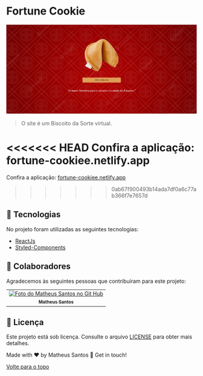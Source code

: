 # Fortune Cookie

<img id="top" src="src/assets/screen.png" width="800px" alt="Foto apresentando o projeto">

> O site é um Biscoito da Sorte virtual.

<<<<<<< HEAD
Confira a aplicação: fortune-cookiee.netlify.app
=======
Confira a aplicação: [fortune-cookiee.netlify.app](https://fortune-cookiee.netlify.app/)
>>>>>>> 0ab67f900493b14ada7df0a6c77ab366f7e7657d

## :rocket: Tecnologias ##

No projeto foram utilizadas as seguintes tecnologias:

- [ReactJs](https://pt-br.reactjs.org/)
- [Styled-Components](https://styled-components.com/docs)

## 🤝 Colaboradores

Agradecemos às seguintes pessoas que contribuíram para este projeto:

<table>
  <tr>
    <td align="center">
      <a href="#">
        <img src="https://avatars.githubusercontent.com/u/90225074?s=400&u=3514f5f6eeb1c9f5c14ad9deb479ae8e8ec8bd6f&v=4" width="160px;" alt="Foto do Matheus Santos no Git Hub"/><br>
        <sub>
          <b>Matheus Santos</b>
        </sub>
      </a>
    </td>
  </tr>
</table>

## 📝 Licença

Este projeto está sob licença. Consulte o arquivo [LICENSE](LICENSE.md) para obter mais detalhes.

Made with ♥ by Matheus Santos 👋 Get in touch!

<a href="#top">Volte para o topo</a>
